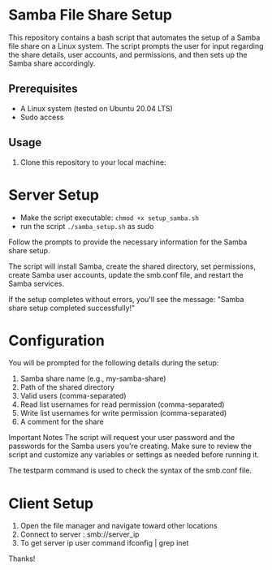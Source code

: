 # Samba File Share Setup

This repository contains a bash script that automates the setup of a Samba file share on a Linux system. The script prompts the user for input regarding the share details, user accounts, and permissions, and then sets up the Samba share accordingly.

## Prerequisites

- A Linux system (tested on Ubuntu 20.04 LTS)
- Sudo access

## Usage

1. Clone this repository to your local machine:

# Server Setup

* Make the script executable: `chmod +x setup_samba.sh`
* run the script `./samba_setup.sh` as sudo


Follow the prompts to provide the necessary information for the Samba share setup.

The script will install Samba, create the shared directory, set permissions, create Samba user accounts, update the smb.conf file, and restart the Samba services.

If the setup completes without errors, you'll see the message: "Samba share setup completed successfully!"

# Configuration
You will be prompted for the following details during the setup:

1. Samba share name (e.g., my-samba-share)
2. Path of the shared directory
3. Valid users (comma-separated)
4. Read list usernames for read permission (comma-separated)
5. Write list usernames for write permission (comma-separated)
6. A comment for the share


Important Notes
The script will request your user password and the passwords for the Samba users you're creating.
Make sure to review the script and customize any variables or settings as needed before running it.


The testparm command is used to check the syntax of the smb.conf file.


# Client Setup 
1. Open the file manager and navigate toward other locations
2. Connect to server : smb://server_ip
3. To get server ip user command ifconfig | grep inet


Thanks!
